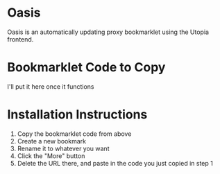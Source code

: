 # Oasis
Oasis is an automatically updating proxy bookmarklet using the Utopia frontend.

# Bookmarklet Code to Copy
I'll put it here once it functions

# Installation Instructions
1. Copy the bookmarklet code from above
2. Create a new bookmark
3. Rename it to whatever you want
4. Click the "More" button
5. Delete the URL there, and paste in the code you just copied in step 1
